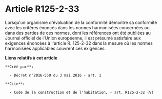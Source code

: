 # Article R125-2-33

Lorsqu'un organisme d'évaluation de la conformité démontre sa conformité avec les critères énoncés dans les normes
harmonisées concernées ou dans des parties de ces normes, dont les références ont été publiées au Journal officiel de l'Union
européenne, il est présumé satisfaire aux exigences énoncées à l'article R. 125-2-32 dans la mesure où les normes harmonisées
applicables couvrent ces exigences.

**Liens relatifs à cet article**

	**Créé par**:

	  - Décret n°2016-550 du 3 mai 2016 - art. 1

	**Cite**:

	  - Code de la construction et de l'habitation. - art. R125-2-32 (V)
